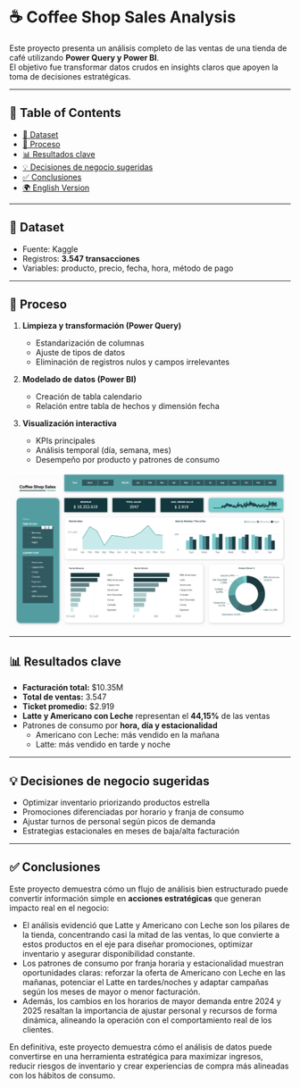 # ☕ Coffee Shop Sales Analysis  

Este proyecto presenta un análisis completo de las ventas de una tienda de café utilizando **Power Query y Power BI**.  
El objetivo fue transformar datos crudos en insights claros que apoyen la toma de decisiones estratégicas.  

---

## 📑 Table of Contents
- [📂 Dataset](#-dataset)
- [🔄 Proceso](#-proceso)
- [📊 Resultados clave](#-resultados-clave)
- [💡 Decisiones de negocio sugeridas](#-decisiones-de-negocio-sugeridas)
- [✅ Conclusiones](#-conclusiones)
- [🌍 English Version](#-english-version)

---

## 📂 Dataset  
- Fuente: Kaggle  
- Registros: **3.547 transacciones**  
- Variables: producto, precio, fecha, hora, método de pago  

---

## 🔄 Proceso  
1. **Limpieza y transformación (Power Query)**  
   - Estandarización de columnas  
   - Ajuste de tipos de datos  
   - Eliminación de registros nulos y campos irrelevantes  

2. **Modelado de datos (Power BI)**  
   - Creación de tabla calendario  
   - Relación entre tabla de hechos y dimensión fecha  

3. **Visualización interactiva**  
   - KPIs principales  
   - Análisis temporal (día, semana, mes)  
   - Desempeño por producto y patrones de consumo  

![Dashboard Preview](./Dashboard.png)

---

## 📊 Resultados clave  
- **Facturación total:** $10.35M  
- **Total de ventas:** 3.547  
- **Ticket promedio:** $2.919  
- **Latte y Americano con Leche** representan el **44,15%** de las ventas  
- Patrones de consumo por **hora, día y estacionalidad**  
  - Americano con Leche: más vendido en la mañana  
  - Latte: más vendido en tarde y noche  

---

## 💡 Decisiones de negocio sugeridas  
- Optimizar inventario priorizando productos estrella  
- Promociones diferenciadas por horario y franja de consumo  
- Ajustar turnos de personal según picos de demanda  
- Estrategias estacionales en meses de baja/alta facturación  

---

## ✅ Conclusiones  
Este proyecto demuestra cómo un flujo de análisis bien estructurado puede convertir información simple en **acciones estratégicas** que generan impacto real en el negocio:  
- El análisis evidenció que Latte y Americano con Leche son los pilares de la tienda, concentrando casi la mitad de las ventas, lo que convierte a estos productos en el eje para diseñar promociones, optimizar inventario y asegurar disponibilidad constante.
- Los patrones de consumo por franja horaria y estacionalidad muestran oportunidades claras: reforzar la oferta de Americano con Leche en las mañanas, potenciar el Latte en tardes/noches y adaptar campañas según los meses de mayor o menor facturación. 
- Además, los cambios en los horarios de mayor demanda entre 2024 y 2025 resaltan la importancia de ajustar personal y recursos de forma dinámica, alineando la operación con el comportamiento real de los clientes.

En definitiva, este proyecto demuestra cómo el análisis de datos puede convertirse en una herramienta estratégica para maximizar ingresos, reducir riesgos de inventario y crear experiencias de compra más alineadas con los hábitos de consumo.
